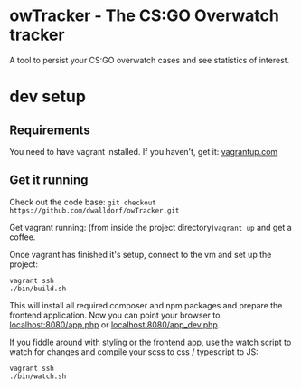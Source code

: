 # owTracker - The CS:GO Overwatch tracker

A tool to persist your CS:GO overwatch cases and see statistics of interest.

# dev setup

## Requirements
You need to have vagrant installed. If you haven't, get it: [vagrantup.com](https://www.vagrantup.com/)

## Get it running
Check out the code base: `git checkout https://github.com/dwalldorf/owTracker.git`

Get vagrant running: (from inside the project directory)`vagrant up` and get a coffee.

Once vagrant has finished it's setup, connect to the vm and set up the project:

    vagrant ssh
    ./bin/build.sh

This will install all required composer and npm packages and prepare the frontend application. 
Now you can point your browser to [localhost:8080/app.php](http://localhost:8080/app.php) or [localhost:8080/app_dev.php](http://localhost:8080/app_dev.php).

If you fiddle around with styling or the frontend app, use the watch script to watch for changes and compile your scss to css / typescript to JS: 

    vagrant ssh
    ./bin/watch.sh

